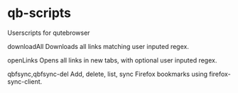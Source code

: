 # qb-scripts
Userscripts for qutebrowser

downloadAll	Downloads all links matching user inputed regex.

openLinks	Opens all links in new tabs, with optional user inputed regex.

qbfsync,qbfsync-del Add, delete, list, sync Firefox bookmarks using firefox-sync-client.
